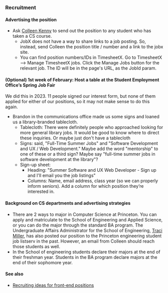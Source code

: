 ### Recruitment

#### Advertising the position

* Ask [Colleen Kenny](https://www.cs.princeton.edu/people/profile/ckenny) to send out the position to any student who has taken a CS course.
    * JobX does not have a way to share links to a job posting.  So, instead, send Colleen the position title / number and a link to the jobx site.
    * You can find position numbers/IDs in TimesheetX.  Go to TimesheetX --> Manage TimesheetX jobs.  Click the Manage Jobs button for the relevant job.  The ID will be in the page's URL, as the JobId param.

#### (Optional) 1st week of February: Host a table at the Student Employment Office’s Spring Job Fair

We did this in 2023. 11 people signed our interest form, but none of them applied for either of our positions, so it may not make sense to do this again.

-   Brandon in the communications office made us some signs and loaned us a library-branded tablecloth.
	-   Tablecloth: There were definitely people who approached looking for more general library jobs. It would be good to know where to direct these inquiries. Or maybe just don't have a tablecloth
	-   Signs: said, "Full-Time Summer Jobs" and "Software Development and UX / Web Development." Maybe add the word "mentorship" to one of these or a third sign? Maybe say "full-time summer jobs in software development at the library"?
	   -   Sign-up sheet:
		    -   Heading: "Summer Software and UX Web Developer - Sign up and I'll email you the job listings"
		    - Columns: Name, email address, class year (so we can properly inform seniors). Add a column for which position they’re interested in.

#### Background on CS departments and advertising strategies

* There are 2 ways to major in Computer Science at Princeton. You can apply and matriculate to the School of Engineering and Applied Science, or you can do the major through the standard BA program. The Undergraduate Affairs Administrator for the School of Engineering, [Traci Miller](https://engineering.princeton.edu/engage/leadership-and-staff), has also posted our position to the Princeton engineering student job listserv in the past. However, an email from Colleen should reach those students as well.
* In the School of engineering students declare their majors at the end of their freshman year. Students in the BA program declare majors at the end of their sophomore year.

#### See also

* [Recruiting ideas for front-end positions](https://docs.google.com/document/d/1RzXdnI8shNxOkWb-LgJKrAVH6p5o-jYq5lmvs-fHMVs/edit)
